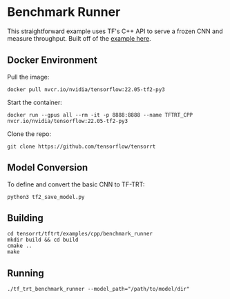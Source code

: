 # Benchmark Runner

This straightforward example uses TF's C++ API to serve a frozen CNN and measure throughput. Built off of the [example here](https://github.com/tensorflow/tensorrt/tree/fb0a2cf638c8707041e42451c601247f04c7e6d8/tftrt/examples/cpp/image-classification).

## Docker Environment

Pull the image:

```
docker pull nvcr.io/nvidia/tensorflow:22.05-tf2-py3
```

Start the container:

```
docker run --gpus all --rm -it -p 8888:8888 --name TFTRT_CPP nvcr.io/nvidia/tensorflow:22.05-tf2-py3
```

Clone the repo:

```
git clone https://github.com/tensorflow/tensorrt
```

## Model Conversion

To define and convert the basic CNN to TF-TRT:

```
python3 tf2_save_model.py
```

## Building

```
cd tensorrt/tftrt/examples/cpp/benchmark_runner
mkdir build && cd build
cmake ..
make
```

## Running

```
./tf_trt_benchmark_runner --model_path="/path/to/model/dir"
```
